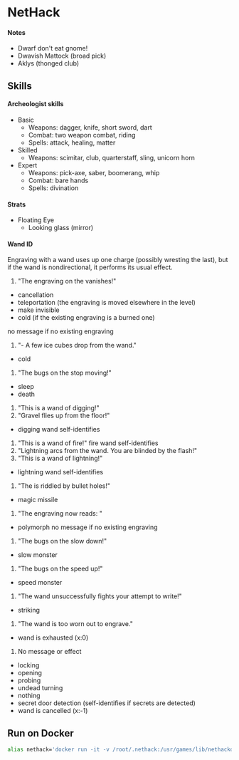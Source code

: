 # NetHack
#### Notes
- Dwarf don't eat gnome!
- Dwavish Mattock (broad pick)
- Aklys (thonged club)

## Skills
#### Archeologist skills
- Basic	
  - Weapons: dagger, knife, short sword, dart
  - Combat: two weapon combat, riding
  - Spells: attack, healing, matter
- Skilled	
  - Weapons: scimitar, club, quarterstaff, sling, unicorn horn
- Expert	
  - Weapons: pick-axe, saber, boomerang, whip
  - Combat: bare hands
  - Spells: divination

#### Strats
- Floating Eye
  - Looking glass (mirror)

#### Wand ID
Engraving with a wand uses up one charge (possibly wresting the last), but if the wand is nondirectional, it performs its usual effect.

1. "The engraving on the <floor> vanishes!"
- cancellation
- teleportation (the engraving is moved elsewhere in the level)
- make invisible
- cold (if the existing engraving is a burned one)

no message if no existing engraving

1. "- A few ice cubes drop from the wand."
- cold	

1. "The bugs on the <floor> stop moving!"
- sleep
- death	

1. "This <wand> is a wand of digging!"
2. "Gravel flies up from the floor!"
- digging	wand self-identifies

1. "This <wand> is a wand of fire!"	fire	wand self-identifies
2. "Lightning arcs from the wand. You are blinded by the flash!"
3. "This <wand> is a wand of lightning!"
- lightning	wand self-identifies

1. "The <floor> is riddled by bullet holes!"
- magic missile	

1. "The engraving now reads: <random message>"
- polymorph	no message if no existing engraving

1. "The bugs on the <floor> slow down!"
- slow monster	

1. "The bugs on the <floor> speed up!"
- speed monster	

1. "The wand unsuccessfully fights your attempt to write!"
- striking	

1. "The wand is too worn out to engrave."
-  wand is exhausted (x:0)	

1. No message or effect
- locking
- opening
- probing
- undead turning
- nothing
- secret door detection (self-identifies if secrets are detected)
- wand is cancelled (x:-1)

## Run on Docker
```sh
alias nethack='docker run -it -v /root/.nethack:/usr/games/lib/nethackdir/save -e NETHACKOPTIONS="@/usr/games/lib/nethackdir/save/.nethackrc" matsuu/nethack:latest'
```
